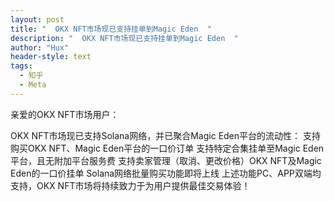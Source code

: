 ```yaml
---
layout: post
title: "  OKX NFT市场现已支持挂单到Magic Eden  "
description: "  OKX NFT市场现已支持挂单到Magic Eden  "
author: "Hux"
header-style: text
tags:
  - 知乎
  - Meta
---
```


亲爱的OKX NFT市场用户：
 
OKX NFT市场现已支持Solana网络，并已聚合Magic Eden平台的流动性：
支持购买OKX NFT、Magic Eden平台的一口价订单
支持特定合集挂单至Magic Eden平台，且无附加平台服务费
支持卖家管理（取消、更改价格）OKX NFT及Magic Eden的一口价挂单
Solana网络批量购买功能即将上线
上述功能PC、APP双端均支持，OKX NFT市场将持续致力于为用户提供最佳交易体验！

